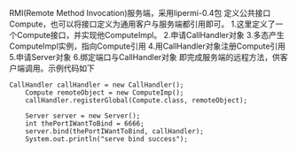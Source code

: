 RMI(Remote Method Invocation)服务端，采用lipermi-0.4包
定义公共接口Compute，也可以将接口定义为通用客户与服务端都引用即可。
1.这里定义了一个Compute接口，并实现他ComputeImpl。
2.申请CallHandler对象
3.多态产生ComputeImpl实例，指向Compute引用
4.用CallHandler对象注册Compute引用
5.申请Server对象
6.绑定端口与CallHandler对象
即完成服务端的远程方法，供客户端调用。示例代码如下


    CallHandler callHandler = new CallHandler();
		Compute remoteObject = new ComputeImp();
		callHandler.registerGlobal(Compute.class, remoteObject);

		Server server = new Server();
		int thePortIWantToBind = 6666;
		server.bind(thePortIWantToBind, callHandler);
		System.out.println("serve bind success");
